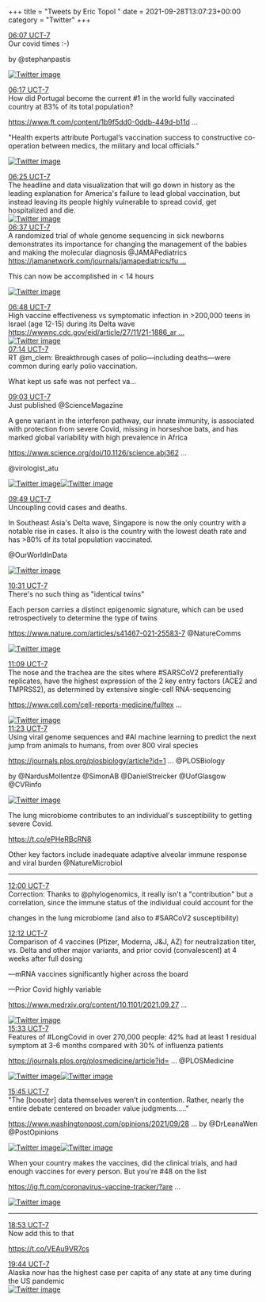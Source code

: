 +++
title = "Tweets by Eric Topol " 
date = 2021-09-28T13:07:23+00:00
category = "Twitter"
+++
<div class="tweet"> 
<div class="profile"> 
<a href="https://twitter.com/erictopol/status/1442838347219566599" target="_blank" rel="noreferer">06:07 UCT-7</a> 
</div> 
<div class="content"> 
Our covid times :-)

by @stephanpastis </div> 
<a href="/twitter/erictopol/images/FAX9zPbUUA44Fja.jpg"  ><img src="/twitter/erictopol/images/FAX9zPbUUA44Fja.jpg" alt="Twitter image" ></img></a></div> 
<div class="tweet"> 
<div class="profile"> 
<a href="https://twitter.com/erictopol/status/1442840909880578051" target="_blank" rel="noreferer">06:17 UCT-7</a> 
</div> 
<div class="content"> 
How did Portugal become the current #1 in the world fully vaccinated country at 83% of its total population?

<a href="https://www.ft.com/content/1b9f5dd0-0ddb-449d-b11d-f27998502d7d" target="_blank" rel="noreferer">https://www.ft.com/content/1b9f5dd0-0ddb-449d-b11d ...</a> 
 

"Health experts attribute Portugal’s vaccination success to constructive co-operation between medics, the military and local officials." </div> 
<a href="/twitter/erictopol/images/FAX_90ZVIAAEohS.jpg"  ><img src="/twitter/erictopol/images/FAX_90ZVIAAEohS.jpg" alt="Twitter image" ></img></a></div> 
<div class="tweet"> 
<div class="profile"> 
<a href="https://twitter.com/erictopol/status/1442842796453363716" target="_blank" rel="noreferer">06:25 UCT-7</a> 
</div> 
<div class="content"> 
The headline and data visualization that will go down in history as the leading explanation for America's failure to lead global vaccination, but instead leaving its people highly vulnerable to spread covid, get hospitalized and die. </div> 
<a href="/twitter/erictopol/images/FAYA4ioVgAIydQn.jpg"  ><img src="/twitter/erictopol/images/FAYA4ioVgAIydQn.jpg" alt="Twitter image" ></img></a></div> 
<div class="tweet"> 
<div class="profile"> 
<a href="https://twitter.com/erictopol/status/1442846013438369793" target="_blank" rel="noreferer">06:37 UCT-7</a> 
</div> 
<div class="content"> 
A randomized trial of whole genome sequencing in sick newborns demonstrates its importance for changing the  management of the babies and making the molecular diagnosis @JAMAPediatrics <a href="https://jamanetwork.com/journals/jamapediatrics/fullarticle/2784261?guestAccessKey=1a660161-d5a2-426d-a30f-f879d6778127&utm_source=twitter&utm_medium=social_jamapeds&utm_term=5580735097&utm_campaign=article_alert&linkId=133413304" target="_blank" rel="noreferer">https://jamanetwork.com/journals/jamapediatrics/fu ...</a> 


This can now be accomplished in &lt; 14 hours </div> 
<a href="/twitter/erictopol/images/FAYEf7XVIAE_sFB.jpg"  ><img src="/twitter/erictopol/images/FAYEf7XVIAE_sFB.jpg" alt="Twitter image" ></img></a></div> 
<div class="tweet"> 
<div class="profile"> 
<a href="https://twitter.com/erictopol/status/1442848791560867841" target="_blank" rel="noreferer">06:48 UCT-7</a> 
</div> 
<div class="content"> 
High vaccine effectiveness vs symptomatic infection in &gt;200,000 teens in Israel (age 12-15) during its Delta wave <a href="https://wwwnc.cdc.gov/eid/article/27/11/21-1886_article" target="_blank" rel="noreferer">https://wwwnc.cdc.gov/eid/article/27/11/21-1886_ar ...</a> 
 </div> 
<a href="/twitter/erictopol/images/FAYHKE7XoAgIv-1.jpg"  ><img src="/twitter/erictopol/images/FAYHKE7XoAgIv-1.jpg" alt="Twitter image" ></img></a></div> 
<div class="tweet"> 
<div class="profile"> 
<a href="https://twitter.com/erictopol/status/1442855250990288898" target="_blank" rel="noreferer">07:14 UCT-7</a> 
</div> 
<div class="content"> 
RT @m_clem: Breakthrough cases of polio—including deaths—were common during early polio vaccination. 



What kept us safe was not perfect va…</div> 
</div> 
<div class="tweet"> 
<div class="profile"> 
<a href="https://twitter.com/erictopol/status/1442882787191578629" target="_blank" rel="noreferer">09:03 UCT-7</a> 
</div> 
<div class="content"> 
Just published @ScienceMagazine 

A gene variant in the interferon pathway, our innate immunity, is associated with protection from severe Covid, missing in horseshoe bats, and has marked global variability with high prevalence in Africa

<a href="https://www.science.org/doi/10.1126/science.abj3624" target="_blank" rel="noreferer">https://www.science.org/doi/10.1126/science.abj362 ...</a> 


@virologist_atu </div> 
<a href="/twitter/erictopol/images/FAYk1oMVIAE8Y3k.png"  ><img src="/twitter/erictopol/images/FAYk1oMVIAE8Y3k.png" alt="Twitter image" ></img></a><a href="/twitter/erictopol/images/FAYk3p-VcAIWfMY.jpg"  ><img src="/twitter/erictopol/images/FAYk3p-VcAIWfMY.jpg" alt="Twitter image" ></img></a></div> 
<div class="tweet"> 
<div class="profile"> 
<a href="https://twitter.com/erictopol/status/1442894213918511107" target="_blank" rel="noreferer">09:49 UCT-7</a> 
</div> 
<div class="content"> 
Uncoupling covid cases and deaths.

In Southeast Asia's Delta wave, Singapore is now the only country with a notable rise in cases. It also is the country with the lowest death rate and has &gt;80% of its  total population vaccinated.

@OurWorldInData </div> 
<a href="/twitter/erictopol/images/FAYwZuFVEAgYRDf.jpg"  ><img src="/twitter/erictopol/images/FAYwZuFVEAgYRDf.jpg" alt="Twitter image" ></img></a></div> 
<div class="tweet"> 
<div class="profile"> 
<a href="https://twitter.com/erictopol/status/1442904853022318593" target="_blank" rel="noreferer">10:31 UCT-7</a> 
</div> 
<div class="content"> 
There's no such thing as "identical twins"

Each person carries a distinct epigenomic signature, which can be used retrospectively to determine the type of twins 

<a href="https://www.nature.com/articles/s41467-021-25583-7" target="_blank" rel="noreferer">https://www.nature.com/articles/s41467-021-25583-7</a> 
 @NatureComms </div> 
<a href="/twitter/erictopol/images/FAY450-VIAUJkAl.jpg"  ><img src="/twitter/erictopol/images/FAY450-VIAUJkAl.jpg" alt="Twitter image" ></img></a></div> 
<div class="tweet"> 
<div class="profile"> 
<a href="https://twitter.com/erictopol/status/1442914414701649921" target="_blank" rel="noreferer">11:09 UCT-7</a> 
</div> 
<div class="content"> 
The nose and the trachea are the sites where #SARSCoV2 preferentially replicates, have the highest expression of the 2 key entry factors (ACE2 and TMPRSS2), as determined by extensive single-cell RNA-sequencing 

<a href="https://www.cell.com/cell-reports-medicine/fulltext/S2666-3791(21)00283-4" target="_blank" rel="noreferer">https://www.cell.com/cell-reports-medicine/fulltex ...</a> 
 </div> 
<a href="/twitter/erictopol/images/FAZCHFQVgAkemzh.jpg"  ><img src="/twitter/erictopol/images/FAZCHFQVgAkemzh.jpg" alt="Twitter image" ></img></a></div> 
<div class="tweet"> 
<div class="profile"> 
<a href="https://twitter.com/erictopol/status/1442917993881554944" target="_blank" rel="noreferer">11:23 UCT-7</a> 
</div> 
<div class="content"> 
Using viral genome sequences and #AI machine learning to predict the next jump from animals to humans, from over 800 viral species

<a href="https://journals.plos.org/plosbiology/article?id=10.1371/journal.pbio.3001390" target="_blank" rel="noreferer">https://journals.plos.org/plosbiology/article?id=1 ...</a> 
 @PLOSBiology 

by @NardusMollentze @SimonAB @DanielStreicker @UofGlasgow @CVRinfo </div> 
<a href="/twitter/erictopol/images/FAZFcpOVUAENvRi.jpg"  ><img src="/twitter/erictopol/images/FAZFcpOVUAENvRi.jpg" alt="Twitter image" ></img></a></div> 
<div class="thread"> 
<div class="thread-content"> 
The lung microbiome contributes to an individual's susceptibility to getting severe Covid.

https://t.co/ePHeRBcRN8

Other key factors include inadequate adaptive alveolar immune response and viral burden @NatureMicrobiol</div> 
<hr><div class="profile"> 
<a href="https://twitter.com/erictopol/status/1442927228547833857" target="_blank" rel="noreferer">12:00 UCT-7</a> 
</div> 
<div class="content"> 
Correction: Thanks to @phylogenomics, it really isn't a "contribution" but a correlation, since the immune status of the individual could account for the 

changes in the lung microbiome (and also to #SARCoV2 susceptibility)</div> 
</div> 
<div class="tweet"> 
<div class="profile"> 
<a href="https://twitter.com/erictopol/status/1442930233796034560" target="_blank" rel="noreferer">12:12 UCT-7</a> 
</div> 
<div class="content"> 
Comparison of 4 vaccines (Pfizer, Moderna, J&amp;J, AZ) for neutralization titer, vs. Delta and other major variants, and prior covid (convalescent) at 4 weeks after full dosing

—mRNA vaccines significantly higher across the board

—Prior Covid highly variable

<a href="https://www.medrxiv.org/content/10.1101/2021.09.27.21264163v1" target="_blank" rel="noreferer">https://www.medrxiv.org/content/10.1101/2021.09.27 ...</a> 
 </div> 
<a href="/twitter/erictopol/images/FAZP1hfUYAUcOpE.jpg"  ><img src="/twitter/erictopol/images/FAZP1hfUYAUcOpE.jpg" alt="Twitter image" ></img></a></div> 
<div class="tweet"> 
<div class="profile"> 
<a href="https://twitter.com/erictopol/status/1442980825834803201" target="_blank" rel="noreferer">15:33 UCT-7</a> 
</div> 
<div class="content"> 
Features of #LongCovid in over 270,000 people: 42% had at least 1 residual symptom at 3-6 months compared with 30% of influenza patients

<a href="https://journals.plos.org/plosmedicine/article?id=10.1371/journal.pmed.1003773" target="_blank" rel="noreferer">https://journals.plos.org/plosmedicine/article?id= ...</a> 
 @PLOSMedicine </div> 
<a href="/twitter/erictopol/images/FAZ-pYMUUAEbxPl.jpg"  ><img src="/twitter/erictopol/images/FAZ-pYMUUAEbxPl.jpg" alt="Twitter image" ></img></a><a href="/twitter/erictopol/images/FAZ_RVaUYAMIotM.jpg"  ><img src="/twitter/erictopol/images/FAZ_RVaUYAMIotM.jpg" alt="Twitter image" ></img></a></div> 
<div class="tweet"> 
<div class="profile"> 
<a href="https://twitter.com/erictopol/status/1442983768826925067" target="_blank" rel="noreferer">15:45 UCT-7</a> 
</div> 
<div class="content"> 
"The [booster] data themselves weren’t in contention. Rather, nearly the entire debate centered on broader value judgments....."

<a href="https://www.washingtonpost.com/opinions/2021/09/28/covid-booster-shot-debate-public-health-values/" target="_blank" rel="noreferer">https://www.washingtonpost.com/opinions/2021/09/28 ...</a> 
 by @DrLeanaWen @PostOpinions </div> 
<a href="/twitter/erictopol/images/FAaCBtIUYAAHl3J.jpg"  ><img src="/twitter/erictopol/images/FAaCBtIUYAAHl3J.jpg" alt="Twitter image" ></img></a><a href="/twitter/erictopol/images/FAaCDU8VEAQ7nVs.jpg"  ><img src="/twitter/erictopol/images/FAaCDU8VEAQ7nVs.jpg" alt="Twitter image" ></img></a></div> 
<div class="thread"> 
<div class="thread-content"> 
When your country makes the vaccines, did the clinical trials, and had enough vaccines for every person. But you're #48 on the list

<a href="https://ig.ft.com/coronavirus-vaccine-tracker/?areas=gbr&areas=isr&areas=usa&areas=eue&areas=can&areas=chn&areas=ind&cumulative=1&doses=total&populationAdjusted=1" target="_blank" rel="noreferer">https://ig.ft.com/coronavirus-vaccine-tracker/?are ...</a> 
 </div> 
<a href="/twitter/erictopol/images/FAYcTSuUYAoqc6s.jpg"  ><img src="/twitter/erictopol/images/FAYcTSuUYAoqc6s.jpg" alt="Twitter image" ></img></a><hr><div class="profile"> 
<a href="https://twitter.com/erictopol/status/1443031044840574981" target="_blank" rel="noreferer">18:53 UCT-7</a> 
</div> 
<div class="content"> 
Now add this to that

https://t.co/VEAu9VR7cs</div> 
</div> 
<div class="tweet"> 
<div class="profile"> 
<a href="https://twitter.com/erictopol/status/1443043885312184320" target="_blank" rel="noreferer">19:44 UCT-7</a> 
</div> 
<div class="content"> 
Alaska now has the highest case per capita of any state at any time during the US pandemic </div> 
<a href="/twitter/erictopol/images/FAa4eOXUUAI5YsX.jpg"  ><img src="/twitter/erictopol/images/FAa4eOXUUAI5YsX.jpg" alt="Twitter image" ></img></a></div> 


